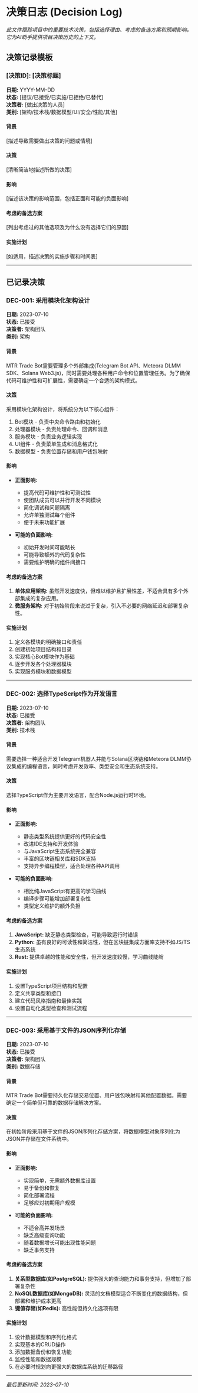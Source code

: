 # 决策日志 (Decision Log)

*此文件跟踪项目中的重要技术决策，包括选择理由、考虑的备选方案和预期影响。它为AI助手提供项目决策历史的上下文。*

## 决策记录模板

### [决策ID]: [决策标题]

**日期:** YYYY-MM-DD  
**状态:** [提议/已接受/已实施/已拒绝/已替代]  
**决策者:** [做出决策的人员]  
**类别:** [架构/技术栈/数据模型/UI/安全/性能/其他]

#### 背景

[描述导致需要做出决策的问题或情境]

#### 决策

[清晰简洁地描述所做的决策]

#### 影响

[描述该决策的影响范围，包括正面和可能的负面影响]

#### 考虑的备选方案

[列出考虑过的其他选项及为什么没有选择它们的原因]

#### 实施计划

[如适用，描述决策的实施步骤和时间表]

---

## 已记录决策

### DEC-001: 采用模块化架构设计

**日期:** 2023-07-10  
**状态:** 已接受  
**决策者:** 架构团队  
**类别:** 架构

#### 背景

MTR Trade Bot需要管理多个外部集成(Telegram Bot API、Meteora DLMM SDK、Solana Web3.js)，同时需要处理各种用户命令和位置管理任务。为了确保代码可维护性和可扩展性，需要确定一个合适的架构模式。

#### 决策

采用模块化架构设计，将系统分为以下核心组件：
1. Bot模块 - 负责中央命令路由和初始化
2. 处理器模块 - 负责处理命令、回调和消息
3. 服务模块 - 负责业务逻辑实现
4. UI组件 - 负责菜单生成和消息格式化
5. 数据模型 - 负责位置存储和用户钱包映射

#### 影响

- **正面影响:** 
  - 提高代码可维护性和可测试性
  - 使团队成员可以并行开发不同模块
  - 简化调试和问题隔离
  - 允许单独测试每个组件
  - 便于未来功能扩展
  
- **可能的负面影响:**
  - 初始开发时间可能略长
  - 可能导致额外的代码复杂性
  - 需要维护明确的组件间接口

#### 考虑的备选方案

1. **单体应用架构:** 虽然开发速度快，但难以维护且扩展性差，不适合具有多个外部集成的复杂应用。
2. **微服务架构:** 对于初始阶段来说过于复杂，引入不必要的网络延迟和部署复杂性。

#### 实施计划

1. 定义各模块的明确接口和责任
2. 创建初始项目结构和目录
3. 实现核心Bot模块作为基础
4. 逐步开发各个处理器模块
5. 实现服务模块和数据模型

---

### DEC-002: 选择TypeScript作为开发语言

**日期:** 2023-07-10  
**状态:** 已接受  
**决策者:** 架构团队  
**类别:** 技术栈

#### 背景

需要选择一种适合开发Telegram机器人并能与Solana区块链和Meteora DLMM协议集成的编程语言，同时考虑开发效率、类型安全和生态系统支持。

#### 决策

选择TypeScript作为主要开发语言，配合Node.js运行时环境。

#### 影响

- **正面影响:**
  - 静态类型系统提供更好的代码安全性
  - 改进IDE支持和开发体验
  - 与JavaScript生态系统完全兼容
  - 丰富的区块链相关库和SDK支持
  - 支持异步编程模型，适合处理各种API调用
  
- **可能的负面影响:**
  - 相比纯JavaScript有更高的学习曲线
  - 编译步骤可能增加部署复杂性
  - 类型定义维护的额外负担

#### 考虑的备选方案

1. **JavaScript:** 缺乏静态类型检查，可能导致运行时错误
2. **Python:** 虽有良好的可读性和简洁性，但在区块链集成方面库支持不如JS/TS生态系统
3. **Rust:** 提供卓越的性能和安全性，但开发速度较慢，学习曲线陡峭

#### 实施计划

1. 设置TypeScript项目结构和配置
2. 定义共享类型和接口
3. 建立代码风格指南和最佳实践
4. 设置自动化类型检查和测试流程

---

### DEC-003: 采用基于文件的JSON序列化存储

**日期:** 2023-07-10  
**状态:** 已接受  
**决策者:** 架构团队  
**类别:** 数据存储

#### 背景

MTR Trade Bot需要持久化存储交易位置、用户钱包映射和其他配置数据。需要确定一个简单但可靠的数据存储解决方案。

#### 决策

在初始阶段采用基于文件的JSON序列化存储方案，将数据模型对象序列化为JSON并存储在文件系统中。

#### 影响

- **正面影响:**
  - 实现简单，无需额外数据库设置
  - 易于备份和恢复
  - 简化部署流程
  - 足够应对初期用户规模
  
- **可能的负面影响:**
  - 不适合高并发场景
  - 缺乏高级查询功能
  - 随着数据增长可能出现性能问题
  - 缺乏事务支持

#### 考虑的备选方案

1. **关系型数据库(如PostgreSQL):** 提供强大的查询能力和事务支持，但增加了部署复杂性
2. **NoSQL数据库(如MongoDB):** 灵活的文档模型适合不断变化的数据结构，但部署和维护成本更高
3. **键值存储(如Redis):** 高性能但持久化选项有限

#### 实施计划

1. 设计数据模型和序列化格式
2. 实现基本的CRUD操作
3. 添加数据备份和恢复功能
4. 监控性能和数据规模
5. 在必要时规划向更强大的数据库系统的迁移路径

---

*最后更新时间: 2023-07-10* 